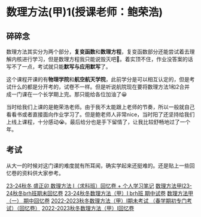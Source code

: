 # 数理方法(甲)1(授课老师：鲍荣浩)

## 碎碎念

数理方法其实分为两个部分，**复变函数**和**数理方程**，复变函数部分还能尝试着去理解内核进行学习，但是数理方程我只能说毁灭吧🤯。着实顶不住，作业没答案的话写不了一点，考试就只能**默写与应用默写**了。

这个课程开课的有**物理学院**和**航空航天学院**，此前学分是可以相互认定的，但是考试什么的都是分开考的，试卷不一样。但是听说航院现在要将数理方法1和2合并成一门课在一个长学期上完。那只能给各位加油了😀

当时给我们上课的是鲍荣浩老师。由于我不太能跟上老师的节奏，所以一般就自己看看书或者直接面向作业学习了。但是鲍老师人非常nice，当时阳了还坚持给我们上线上课程，十分感动😭。最后给分也是手下留情了，让我比较舒畅地过了一个年。

## 考试

从大一的时候对这门课的难度就有所耳闻，确实学起来还挺难的。还是贴上一些回忆卷的资料供大家参考。

[23-24秋冬 盛正卯 数理方法 I（求科班）回忆卷 + 个人学习笔记](https://www.cc98.org/topic/5797539)
[数理方法甲I23-24秋冬brh班期末回忆卷](https://www.cc98.org/topic/5797483)
[23-24秋冬数理方法（甲）I brh班 期中试卷](https://www.cc98.org/topic/5748431)
[数理方法甲（一） 期中回忆卷](https://www.cc98.org/topic/5748471)
[2022-2023秋冬数理方法（甲）I期未考试 （春学期初专门考试）（回忆卷）](https://www.cc98.org/topic/5533915)
[2022-2023秋冬数理方法（甲）I回忆卷](https://www.cc98.org/topic/5507137)
